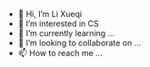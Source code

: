- 👋 Hi, I’m Li Xueqi
- 👀 I’m interested in CS
- 🌱 I’m currently learning ...
- 💞️ I’m looking to collaborate on ...
- 📫 How to reach me ...

<!---
xueqili02/xueqili02 is a ✨ special ✨ repository because its `README.md` (this file) appears on your GitHub profile.
You can click the Preview link to take a look at your changes.
--->

